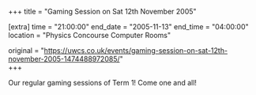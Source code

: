 +++
title = "Gaming Session on Sat 12th November 2005"

[extra]
time = "21:00:00"
end_date = "2005-11-13"
end_time = "04:00:00"
location = "Physics Concourse Computer Rooms"

original = "https://uwcs.co.uk/events/gaming-session-on-sat-12th-november-2005-1474488972085/"    
+++

Our regular gaming sessions of Term 1\! Come one and all\!

